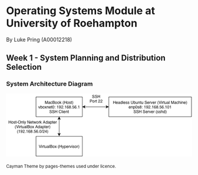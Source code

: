 # Operating Systems Module at University of Roehampton
By Luke Pring (A00012218)
## Week 1 - System Planning and Distribution Selection
### System Architecture Diagram
<img src="https://raw.githubusercontent.com/lukepring/operating-systems-uor/refs/heads/main/System%20Diagram.png">

<small>Cayman Theme by pages-themes used under licence.</small>
